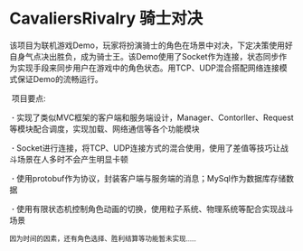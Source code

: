# CavaliersRivalry 骑士对决

​		该项目为联机游戏Demo，玩家将扮演骑士的角色在场景中对决，下定决策使用好自身气点决出胜负，成为骑士王。该Demo使用了Socket作为连接，状态同步作为实现手段来同步用户在游戏中的角色状态。用TCP、UDP混合搭配网络连接模式保证Demo的流畅运行。

​		项目要点:

​		**·** 实现了类似MVC框架的客户端和服务端设计，Manager、Contorller、Request等模块配合调度，实现加载、网络通信等各个功能模块

​		**·** Socket进行连接，将TCP、UDP连接方式的混合使用，使用了差值等技巧让战斗场景在人多时不会产生明显卡顿

​		**·** 使用protobuf作为协议，封装客户端与服务端的消息；MySql作为数据库存储数据

​		**·** 使用有限状态机控制角色动画的切换，使用粒子系统、物理系统等配合实现战斗场景



<span style='color:文字颜色;background:背景颜色;font-size:12px;font-family:字体;'>因为时间的因素，还有角色选择、胜利结算等功能暂未实现......</span>
